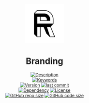 <div align="center">
  <a href="https://github.com/grmpf/branding#readme">
    <img src="https://github.com/grmpf/branding/raw/master/img/R_1_544_r.png" height="128" />
  </a>
</div>
<h1 align="center">Branding</h1>

<div align="center">

[![Description](https://img.shields.io/github/package-json/description/grmpf/branding?styleXY=for-the-badge&color=lightgray&label=)](#readme)  
[![Keywords](https://img.shields.io/github/package-json/keywords/grmpf/branding?styleXY=for-the-badge&labelColor=gray)](#readme)  
[![Version](https://img.shields.io/github/package-json/v/grmpf/branding?styleXY=for-the-badge&labelColor=gray)](#readme)
[![last commit](https://img.shields.io/github/last-commit/grmpf/branding?styleXY=for-the-badge&labelColor=gray)](https://github.com/grmpf/branding/commits/master)  
[![Dependency](https://img.shields.io/librariesio/github/grmpf/branding?styleXY=for-the-badge&labelColor=gray)](https://github.com/grmpf/branding/package.json)
[![License](https://img.shields.io/github/package-json/license/grmpf/branding?styleXY=for-the-badge&labelColor=gray)](#readme)  
[![GitHub repo size](https://img.shields.io/github/repo-size/grmpf/branding?styleXY=for-the-badge&labelColor=gray)](#readme)
[![GitHub code size](https://img.shields.io/github/languages/code-size/grmpf/branding?styleXY=for-the-badge&labelColor=gray)](#readme)

</div>
